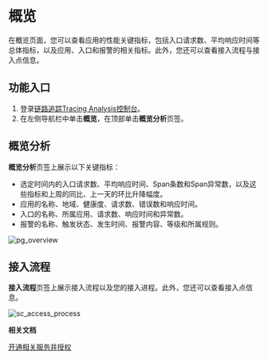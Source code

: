 # 概览

在概览页面，您可以查看应用的性能关键指标，包括入口请求数、平均响应时间等总体指标，以及应用、入口和报警的相关指标。此外，您还可以查看接入流程与接入点信息。

## 功能入口

1.  登录[链路追踪Tracing Analysis控制台](https://tracing.console.aliyun.com/)。
2.  在左侧导航栏中单击**概览**，在顶部单击**概览分析**页签。

## 概览分析

**概览分析**页签上展示以下关键指标：

-   选定时间内的入口请求数、平均响应时间、Span条数和Span异常数，以及这些指标和上周的同比、上一天的环比升降幅度。
-   应用的名称、地域、健康度、请求数、错误数和响应时间。
-   入口的名称、所属应用、请求数、响应时间和异常数。
-   报警的名称、触发状态、发生时间、报警内容、等级和所属规则。

![pg_overview](https://static-aliyun-doc.oss-accelerate.aliyuncs.com/assets/img/zh-CN/0420398851/p102767.png)

## 接入流程

**接入流程**页签上展示接入流程以及您的接入进程。此外，您还可以查看接入点信息。

![sc_access_process](https://static-aliyun-doc.oss-accelerate.aliyuncs.com/assets/img/zh-CN/0420398851/p102777.png)

**相关文档**  


[开通相关服务并授权](/cn.zh-CN/准备工作/开通相关服务并授权.md)

